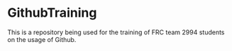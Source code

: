 GithubTraining
==============

This is a repository being used for the training of FRC team 2994 students on the usage of Github.